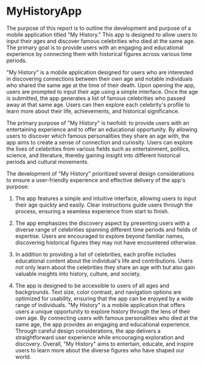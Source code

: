 # MyHistoryApp


The purpose of this report is to outline the development and purpose of a mobile application titled "My History." This app is designed to allow users to input their ages and discover famous celebrities who died at the same age. The primary goal is to provide users with an engaging and educational experience by connecting them with historical figures across various time periods.

"My History" is a mobile application designed for users who are interested in discovering connections between their own age and notable individuals who shared the same age at the time of their death. Upon opening the app, users are prompted to input their age using a simple interface. Once the age is submitted, the app generates a list of famous celebrities who passed away at that same age. Users can then explore each celebrity's profile to learn more about their life, achievements, and historical significance.

The primary purpose of "My History" is twofold: to provide users with an entertaining experience and to offer an educational opportunity. By allowing users to discover which famous personalities they share an age with, the app aims to create a sense of connection and curiosity. Users can explore the lives of celebrities from various fields such as entertainment, politics, science, and literature, thereby gaining insight into different historical periods and cultural movements.

The development of "My History" prioritized several design considerations to ensure a user-friendly experience and effective delivery of the app's purpose:

1. The app features a simple and intuitive interface, allowing users to input their age quickly and easily. Clear instructions guide users through the process, ensuring a seamless experience from start to finish.

2. The app emphasizes the discovery aspect by presenting users with a diverse range of celebrities spanning different time periods and fields of expertise. Users are encouraged to explore beyond familiar names, discovering historical figures they may not have encountered otherwise.

3. In addition to providing a list of celebrities, each profile includes educational content about the individual's life and contributions. Users not only learn about the celebrities they share an age with but also gain valuable insights into history, culture, and society.

4. The app is designed to be accessible to users of all ages and backgrounds. Text size, color contrast, and navigation options are optimized for usability, ensuring that the app can be enjoyed by a wide range of individuals.
"My History" is a mobile application that offers users a unique opportunity to explore history through the lens of their own age. By connecting users with famous personalities who died at the same age, the app provides an engaging and educational experience. Through careful design considerations, the app delivers a straightforward user experience while encouraging exploration and discovery. Overall, "My History" aims to entertain, educate, and inspire users to learn more about the diverse figures who have shaped our world.
